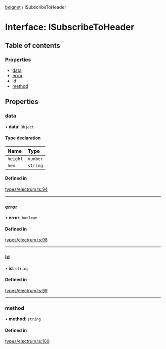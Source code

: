 [beignet](../README.md) / ISubscribeToHeader

# Interface: ISubscribeToHeader

## Table of contents

### Properties

- [data](ISubscribeToHeader.md#data)
- [error](ISubscribeToHeader.md#error)
- [id](ISubscribeToHeader.md#id)
- [method](ISubscribeToHeader.md#method)

## Properties

### data

• **data**: `Object`

#### Type declaration

| Name | Type |
| :------ | :------ |
| `height` | `number` |
| `hex` | `string` |

#### Defined in

[types/electrum.ts:94](https://github.com/synonymdev/beignet/blob/6c60ef8/src/types/electrum.ts#L94)

___

### error

• **error**: `boolean`

#### Defined in

[types/electrum.ts:98](https://github.com/synonymdev/beignet/blob/6c60ef8/src/types/electrum.ts#L98)

___

### id

• **id**: `string`

#### Defined in

[types/electrum.ts:99](https://github.com/synonymdev/beignet/blob/6c60ef8/src/types/electrum.ts#L99)

___

### method

• **method**: `string`

#### Defined in

[types/electrum.ts:100](https://github.com/synonymdev/beignet/blob/6c60ef8/src/types/electrum.ts#L100)
